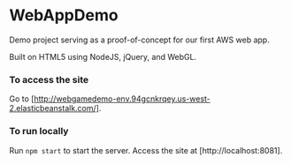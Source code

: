 # WebAppDemo

Demo project serving as a proof-of-concept for our first AWS web app.

Built on HTML5 using NodeJS, jQuery, and WebGL.

### To access the site

Go to [http://webgamedemo-env.94gcnkrqey.us-west-2.elasticbeanstalk.com/].

### To run locally

Run `npm start` to start the server. Access the site at [http://localhost:8081].